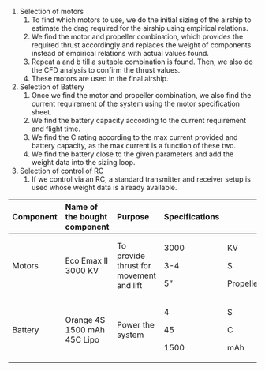 ﻿1) Selection of motors
   1) To find which motors to use, we do the initial sizing of the airship to estimate the drag required for the airship using empirical relations. 
   1) We find the motor and propeller combination, which provides the required thrust accordingly and replaces the weight of components instead of empirical relations with actual values found. 
   1) Repeat a and b till a suitable combination is found. Then, we also do the CFD analysis to confirm the thrust values. 
   1) These motors are used in the final airship.
1) Selection of Battery
   1) Once we find the motor and propeller combination, we also find the current requirement of the system using the motor specification sheet. 
   1) We find the battery capacity according to the current requirement and flight time. 
   1) We find the C rating according to the max current provided and battery capacity, as the max current is a function of these two. 
   1) We find the battery close to the given parameters and add the weight data into the sizing loop. 
1) Selection of control of RC
   1) If we control via an RC, a standard transmitter and receiver setup is used whose weight data is already available.



|Component|Name of the bought component|Purpose|Specifications||
| :- | :- | :- | :- | :- |
|Motors|Eco Emax II 3000 KV|To provide thrust for movement and lift|<p>3000</p><p>3-4</p><p>5”</p>|<p>KV</p><p>S </p><p>Propeller</p>|
|Battery|Orange 4S 1500 mAh 45C Lipo|Power the system|<p>4</p><p>45</p><p>1500</p>|<p>S</p><p>C</p><p>mAh</p>|

